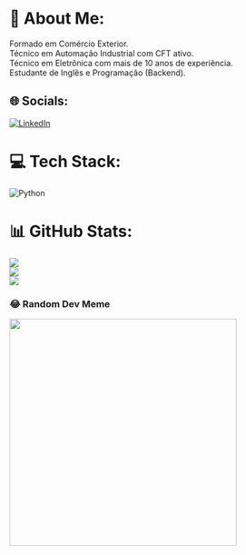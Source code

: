 # 💫 About Me:
Formado em Comércio Exterior.<br>Técnico em Automação Industrial com CFT ativo.<br>Técnico em Eletrônica com mais de 10 anos de experiência.<br>Estudante de Inglês e Programação (Backend).<br>


## 🌐 Socials:
[![LinkedIn](https://img.shields.io/badge/LinkedIn-%230077B5.svg?logo=linkedin&logoColor=white)](https://linkedin.com/in/danyloa) 

# 💻 Tech Stack:
![Python](https://img.shields.io/badge/python-3670A0?style=for-the-badge&logo=python&logoColor=ffdd54)
# 📊 GitHub Stats:
![](https://github-readme-stats.vercel.app/api?username=araujodanylo&theme=dark&hide_border=false&include_all_commits=false&count_private=false)<br/>
![](https://github-readme-streak-stats.herokuapp.com/?user=araujodanylo&theme=dark&hide_border=false)<br/>
![](https://github-readme-stats.vercel.app/api/top-langs/?username=araujodanylo&theme=dark&hide_border=false&include_all_commits=false&count_private=false&layout=compact)

### 😂 Random Dev Meme
<img src='https://randommeme-five.vercel.app/' style="height: 400px;"/>

<!-- Proudly created with GPRM ( https://gprm.itsvg.in ) -->
